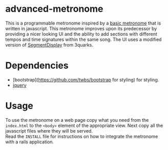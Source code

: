 # advanced-metronome
This is a programmable metronome inspired by a [basic metronome](https://github.com/cwilso/metronome)
that is written in javascript.  This metronome improves upon its predecessor by providing a nicer looking
UI and the ability to add sections with different tempos and time signatures within the same song.  The UI
uses a modified version of [SegmentDisplay](http://www.3quarks.com/en/SegmentDisplay/) from 3quarks.

# Dependencies
* [bootstrap](https://github.com/twbs/bootstrap for styling) for styling.
* [jquery](https://jquery.com/)

# Usage
To use the metronome on a web page copy what you need from the `index.html` to the `<body>` element
of the appropriate view.  Next copy all the javascript files where they will be served.  
Read the `INSTALL` file for instructions on how to integrate the metronome with a rails application.

